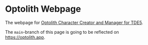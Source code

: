 # Optolith Webpage

The webpage for [Optolith Character Creator and Manager for TDE5](https://github.com/elyukai/optolith-client).

The `main`-branch of this page is going to be reflected on https://optolith.app.
